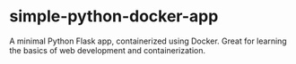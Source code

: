 # simple-python-docker-app
A minimal Python Flask app, containerized using Docker. Great for learning the basics of web development and containerization.
